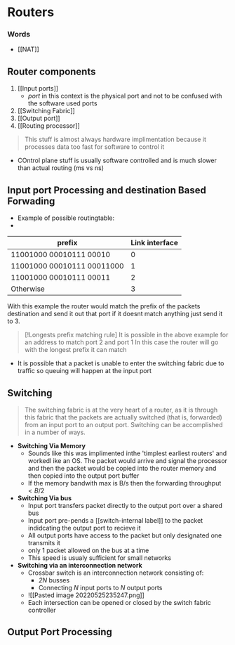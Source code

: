 # Routers
### Words
- [[NAT]]
## Router components
1. [[Input ports]]
	- *port* in this context is the physical port and not to be confused with the software used ports
2. [[Switching Fabric]]
3. [[Output port]]
4. [[Routing processor]]

> This stuff is almost always hardware implimentation because it processes data too fast for software to control it

- COntrol plane stuff is usually software controlled and is much slower than actual routing (ms vs ns)
## Input port Processing and destination Based Forwading
- Example of possible routingtable:
- 
|prefix|Link interface|
|---|---|
|11001000 00010111 00010|0|
|11001000 00010111 00011000| 1|
|11001000 00010111 00011|2|
|Otherwise|3|

With this example the router would match the prefix of the packets destination and send it out that port if it doesnt match anything just send it to 3.
>[!Longests prefix matching rule]
>It is possible in the above example for an address to match port 2 and port 1 In this case the router will go with the longest prefix it can match

- It is possible that a packet is unable to enter the switching fabric due to traffic so queuing will happen at the input port
## Switching 

>The switching fabric is at the very heart of a router, as it is through this fabric that the packets are actually switched (that is, forwarded) from an input port to an output port. Switching can be accomplished in a number of ways.

- **Switching Via Memory**
	- Sounds like this was implimented inthe 'timplest earliest routers' and workedl ike an OS. The packet would arrive and signal the processor and then the packet would be copied into the router memory and then copied into the output port buffer
	- If the memory bandwith max is B/s then the forwarding throughput $<B/2$
- **Switching Via bus**
	- Input port transfers packet directly to the output port over a shared bus
	- Input port pre-pends a [[switch-internal label]] to the packet indidcating the output port to recieve it
	- All output ports have access to the packet but only designated one transmits it
	- only 1 packet allowed on the bus at a time
	- This speed is usualy sufficient for small networks
- **Switching via an interconnection network**
	- Crossbar switch is an interconnection network consisting of:
		- *2N* busses
		- Connecting *N* input ports to *N* output ports
	- ![[Pasted image 20220525235247.png]]
	- Each intersection can be opened or closed by the switch fabric controller
## Output Port Processing

